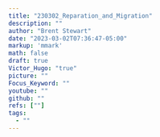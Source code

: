 ```yaml
---
title: "230302_Reparation_and_Migration"
description: ""
author: "Brent Stewart"
date: "2023-03-02T07:36:47-05:00"
markup: 'mmark'
math: false
draft: true
Victor_Hugo: "true"
picture: ""
Focus_Keyword: ""
youtube: ""
github: ""
refs: [""]
tags:
  - ""
---
```


